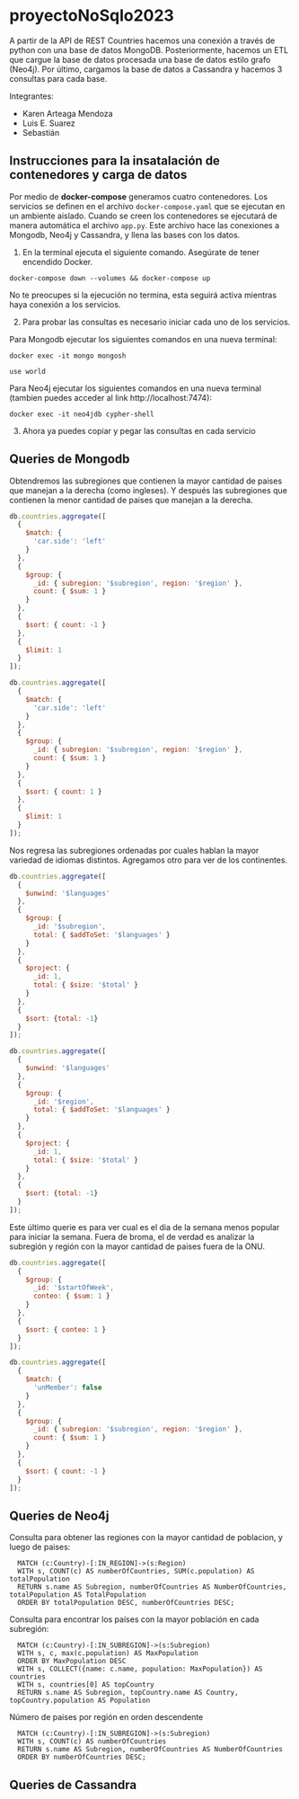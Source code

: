 # proyectoNoSqlo2023
A partir de la API de REST Countries hacemos una conexión a través de python con una base de datos MongoDB. Posteriormente, hacemos un ETL que cargue la base de datos procesada una base de datos estilo grafo (Neo4j). Por último, cargamos la base de datos a Cassandra y hacemos 3 consultas para cada base. 

Integrantes:
- Karen Arteaga Mendoza
- Luis E. Suarez
- Sebastián

## Instrucciones para la insatalación de contenedores y carga de datos

Por medio de **docker-compose** generamos cuatro contenedores. Los servicios se definen en el archivo `docker-compose.yaml` que se ejecutan en un ambiente aislado. Cuando se creen los contenedores se ejecutará de manera automática el archivo `app.py`. Este archivo hace las conexiones a Mongodb, Neo4j y Cassandra, y llena las bases con los datos.

1. En la terminal ejecuta el siguiente comando. Asegúrate de tener encendido Docker.
```shell
docker-compose down --volumes && docker-compose up
```
No te preocupes si la ejecución no termina, esta seguirá activa mientras haya conexión a los servicios.

2. Para probar las consultas es necesario iniciar cada uno de los servicios.

Para Mongodb ejecutar los siguientes comandos en una nueva terminal:

  ```shell
  docker exec -it mongo mongosh
  ```

  ```shell
  use world
  ```
  
Para Neo4j ejecutar los siguientes comandos en una nueva terminal (tambien puedes acceder al link http://localhost:7474):

  ```shell
  docker exec -it neo4jdb cypher-shell
  ```
  
  
3. Ahora ya puedes copiar y pegar las consultas en cada servicio  

## Queries de Mongodb
Obtendremos las subregiones que contienen la mayor cantidad de paises que manejan a la derecha (como ingleses).
Y después las subregiones que contienen la menor cantidad de paises que manejan a la derecha.
```js
db.countries.aggregate([
  {
    $match: {
      'car.side': 'left'
    }
  },
  {
    $group: {
      _id: { subregion: '$subregion', region: '$region' },
      count: { $sum: 1 }
    }
  },
  {
    $sort: { count: -1 }
  },
  {
    $limit: 1
  }
]);

db.countries.aggregate([
  {
    $match: {
      'car.side': 'left'
    }
  },
  {
    $group: {
      _id: { subregion: '$subregion', region: '$region' },
      count: { $sum: 1 }
    }
  },
  {
    $sort: { count: 1 }
  },
  {
    $limit: 1
  }
]);
```
Nos regresa las subregiones ordenadas por cuales hablan la mayor variedad de idiomas distintos. 
Agregamos otro para ver de los continentes.
```js
db.countries.aggregate([
  {
    $unwind: '$languages'
  },
  {
    $group: {
      _id: '$subregion',
      total: { $addToSet: '$languages' }
    }
  },
  {
    $project: {
      _id: 1,
      total: { $size: '$total' }
    }
  },
  {
    $sort: {total: -1}
  }
]);

db.countries.aggregate([
  {
    $unwind: '$languages'
  },
  {
    $group: {
      _id: '$region',
      total: { $addToSet: '$languages' }
    }
  },
  {
    $project: {
      _id: 1,
      total: { $size: '$total' }
    }
  },
  {
    $sort: {total: -1}
  }
]);
```
Este último querie es para ver cual es el dia de la semana menos popular para iniciar la semana.
Fuera de broma, el de verdad es analizar la subregión y región con la mayor cantidad de paises fuera de la ONU.
```js
db.countries.aggregate([
  {
    $group: {
      _id: '$startOfWeek',
      conteo: { $sum: 1 }
    }
  },
  {
    $sort: { conteo: 1 }
  }
]);

db.countries.aggregate([
  {
    $match: {
      'unMember': false
    }
  },
  {
    $group: {
      _id: { subregion: '$subregion', region: '$region' },
      count: { $sum: 1 }
    }
  },
  {
    $sort: { count: -1 }
  }
]);
```

## Queries de Neo4j
Consulta para obtener las regiones con la mayor cantidad de poblacion, y luego de paises:
```cypher
  MATCH (c:Country)-[:IN_REGION]->(s:Region)
  WITH s, COUNT(c) AS numberOfCountries, SUM(c.population) AS totalPopulation
  RETURN s.name AS Subregion, numberOfCountries AS NumberOfCountries, totalPopulation AS TotalPopulation
  ORDER BY totalPopulation DESC, numberOfCountries DESC;
```
Consulta para encontrar los países con la mayor población en cada subregión:
```cypher
  MATCH (c:Country)-[:IN_SUBREGION]->(s:Subregion)
  WITH s, c, max(c.population) AS MaxPopulation
  ORDER BY MaxPopulation DESC
  WITH s, COLLECT({name: c.name, population: MaxPopulation}) AS countries
  WITH s, countries[0] AS topCountry
  RETURN s.name AS Subregion, topCountry.name AS Country, topCountry.population AS Population
```
Número de paises por región en orden descendente
```cypher
  MATCH (c:Country)-[:IN_SUBREGION]->(s:Subregion)
  WITH s, COUNT(c) AS numberOfCountries
  RETURN s.name AS Subregion, numberOfCountries AS NumberOfCountries
  ORDER BY numberOfCountries DESC;
```
## Queries de Cassandra

